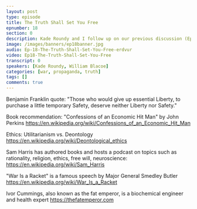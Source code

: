 ```yaml
---
layout: post
type: episode
title: The Truth Shall Set You Free
epnumber: 18
section: 0
description: Kade Roundy and I follow up on our previous discussion (Ep. 10) about the principles of libertarian, government, war, ethics and societal values. We approach these topics in the context of humanity's vulnerability to deception. People's beliefs and behaviours can be manipulated by messages of false history, false news-reporting, false scientific publishing, etc. Through various historic examples and personal experiences we reason about ways to rise above the lies and perceive the world in its true form.
image: /images/banners/ep18banner.jpg
audio: Ep-18-The-Truth-Shall-Set-You-Free-erdvur
video: Ep18-The-Truth-Shall-Set-You-Free
transcript: 0
speakers: [Kade Roundy, William Blacoe]
categories: [war, propaganda, truth]
tags: []
comments: true
---
```

Benjamin Franklin quote:
"Those who would give up essential Liberty, to purchase a little temporary Safety, deserve neither Liberty nor Safety."

Book recommendation: "Confessions of an Economic Hit Man" by John Perkins
<a href="https://en.wikipedia.org/wiki/Confessions_of_an_Economic_Hit_Man">https://en.wikipedia.org/wiki/Confessions_of_an_Economic_Hit_Man</a>

Ethics: Utilitarianism vs. Deontology
<a href="https://en.wikipedia.org/wiki/Deontological_ethics">https://en.wikipedia.org/wiki/Deontological_ethics</a>

Sam Harris has authored books and hosts a podcast on topics such as rationality, religion, ethics, free will, neuroscience:
<a href="https://en.wikipedia.org/wiki/Sam_Harris">https://en.wikipedia.org/wiki/Sam_Harris</a>

"War Is a Racket" is a famous speech by Major General Smedley Butler
<a href="https://en.wikipedia.org/wiki/War_Is_a_Racket">https://en.wikipedia.org/wiki/War_Is_a_Racket</a>

Ivor Cummings, also known as the fat emperor, is a biochemical engineer and health expert
<a href="https://thefatemperor.com/">https://thefatemperor.com</a>